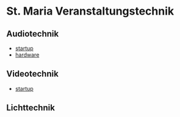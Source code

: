 <link rel="stylesheet" href="https://cdnjs.cloudflare.com/ajax/libs/font-awesome/4.7.0/css/font-awesome.min.css">

[//]: https://fontawesome.com/v4/

# St. Maria Veranstaltungstechnik
## Audiotechnik [<i class="fa fa-wikipedia-w" aria-hidden="true"></i>](https://de.wikipedia.org/wiki/Tontechnik)
- [startup](https://matthias-benjamin.github.io/St.Maria-Technik/anleitungen/audiotechnik/start)
- [hardware](https://matthias-benjamin.github.io/St.Maria-Technik/anleitungen/audiotechnik/hardware)

## Videotechnik [<i class="fa fa-wikipedia-w" aria-hidden="true"></i>](https://de.wikipedia.org/wiki/Videotechnik)
- [startup](https://matthias-benjamin.github.io/St.Maria-Technik/anleitungen/videotechnik/start)

## Lichttechnik [<i class="fa fa-wikipedia-w" aria-hidden="true"></i>](https://de.wikipedia.org/wiki/Lichttechnik)